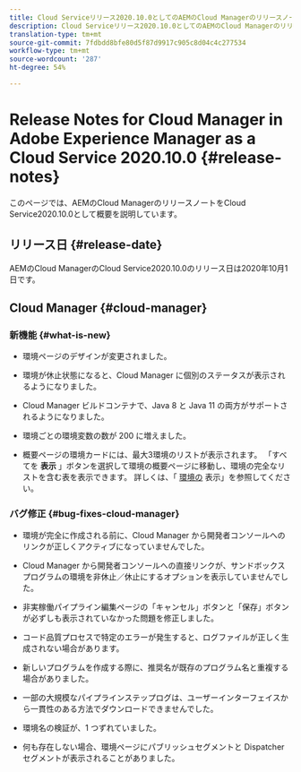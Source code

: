 ```yaml
---
title: Cloud Serviceリリース2020.10.0としてのAEMのCloud Managerのリリースノート
description: Cloud Serviceリリース2020.10.0としてのAEMのCloud Managerのリリースノート
translation-type: tm+mt
source-git-commit: 7fdbdd8bfe80d5f87d9917c905c8d04c4c277534
workflow-type: tm+mt
source-wordcount: '287'
ht-degree: 54%

---
```



# Release Notes for Cloud Manager in Adobe Experience Manager as a Cloud Service 2020.10.0 {#release-notes}

このページでは、AEMのCloud ManagerのリリースノートをCloud Service2020.10.0として概要を説明しています。

## リリース日 {#release-date}

AEMのCloud ManagerのCloud Service2020.10.0のリリース日は2020年10月1日です。

## Cloud Manager {#cloud-manager}

### 新機能 {#what-is-new}

* 環境ページのデザインが変更されました。

* 環境が休止状態になると、Cloud Manager に個別のステータスが表示されるようになりました。

* Cloud Manager ビルドコンテナで、Java 8 と Java 11 の両方がサポートされるようになりました。

* 環境ごとの環境変数の数が 200 に増えました。

* 概要ページの環境カードには、最大3環境のリストが表示されます。 「すべてを **表示** 」ボタンを選択して環境の概要ページに移動し、環境の完全なリストを含む表を表示できます。
詳しくは、「 [環境の](/help/implementing/cloud-manager/manage-environments.md#viewing-environment) 表示」を参照してください。


### バグ修正 {#bug-fixes-cloud-manager}

* 環境が完全に作成される前に、Cloud Manager から開発者コンソールへのリンクが正しくアクティブになっていませんでした。

* Cloud Manager から開発者コンソールへの直接リンクが、サンドボックスプログラムの環境を非休止／休止にするオプションを表示していませんでした。

* 非実稼働パイプライン編集ページの「キャンセル」ボタンと「保存」ボタンが必ずしも表示されていなかった問題を修正しました。

* コード品質プロセスで特定のエラーが発生すると、ログファイルが正しく生成されない場合があります。

* 新しいプログラムを作成する際に、推奨名が既存のプログラム名と重複する場合がありました。

* 一部の大規模なパイプラインステップログは、ユーザーインターフェイスから一貫性のある方法でダウンロードできませんでした。

* 環境名の検証が、1 つずれていました。

* 何も存在しない場合、環境ページにパブリッシュセグメントと Dispatcher セグメントが表示されることがありました。
